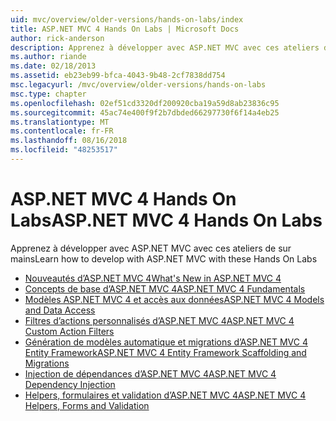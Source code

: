 ```yaml
---
uid: mvc/overview/older-versions/hands-on-labs/index
title: ASP.NET MVC 4 Hands On Labs | Microsoft Docs
author: rick-anderson
description: Apprenez à développer avec ASP.NET MVC avec ces ateliers de sur mains
ms.author: riande
ms.date: 02/18/2013
ms.assetid: eb23eb99-bfca-4043-9b48-2cf7838dd754
msc.legacyurl: /mvc/overview/older-versions/hands-on-labs
msc.type: chapter
ms.openlocfilehash: 02ef51cd3320df200920cba19a59d8ab23836c95
ms.sourcegitcommit: 45ac74e400f9f2b7dbded66297730f6f14a4eb25
ms.translationtype: MT
ms.contentlocale: fr-FR
ms.lasthandoff: 08/16/2018
ms.locfileid: "48253517"
---
```

# <a name="aspnet-mvc-4-hands-on-labs"></a><span data-ttu-id="0c9d4-103">ASP.NET MVC 4 Hands On Labs</span><span class="sxs-lookup"><span data-stu-id="0c9d4-103">ASP.NET MVC 4 Hands On Labs</span></span>

<span data-ttu-id="0c9d4-104">Apprenez à développer avec ASP.NET MVC avec ces ateliers de sur mains</span><span class="sxs-lookup"><span data-stu-id="0c9d4-104">Learn how to develop with ASP.NET MVC with these Hands On Labs</span></span>

- [<span data-ttu-id="0c9d4-105">Nouveautés d’ASP.NET MVC 4</span><span class="sxs-lookup"><span data-stu-id="0c9d4-105">What's New in ASP.NET MVC 4</span></span>](whats-new-in-aspnet-mvc-4.md)
- [<span data-ttu-id="0c9d4-106">Concepts de base d’ASP.NET MVC 4</span><span class="sxs-lookup"><span data-stu-id="0c9d4-106">ASP.NET MVC 4 Fundamentals</span></span>](aspnet-mvc-4-fundamentals.md)
- [<span data-ttu-id="0c9d4-107">Modèles ASP.NET MVC 4 et accès aux données</span><span class="sxs-lookup"><span data-stu-id="0c9d4-107">ASP.NET MVC 4 Models and Data Access</span></span>](aspnet-mvc-4-models-and-data-access.md)
- [<span data-ttu-id="0c9d4-108">Filtres d’actions personnalisés d’ASP.NET MVC 4</span><span class="sxs-lookup"><span data-stu-id="0c9d4-108">ASP.NET MVC 4 Custom Action Filters</span></span>](aspnet-mvc-4-custom-action-filters.md)
- [<span data-ttu-id="0c9d4-109">Génération de modèles automatique et migrations d’ASP.NET MVC 4 Entity Framework</span><span class="sxs-lookup"><span data-stu-id="0c9d4-109">ASP.NET MVC 4 Entity Framework Scaffolding and Migrations</span></span>](aspnet-mvc-4-entity-framework-scaffolding-and-migrations.md)
- [<span data-ttu-id="0c9d4-110">Injection de dépendances d’ASP.NET MVC 4</span><span class="sxs-lookup"><span data-stu-id="0c9d4-110">ASP.NET MVC 4 Dependency Injection</span></span>](aspnet-mvc-4-dependency-injection.md)
- [<span data-ttu-id="0c9d4-111">Helpers, formulaires et validation d’ASP.NET MVC 4</span><span class="sxs-lookup"><span data-stu-id="0c9d4-111">ASP.NET MVC 4 Helpers, Forms and Validation</span></span>](aspnet-mvc-4-helpers-forms-and-validation.md)
